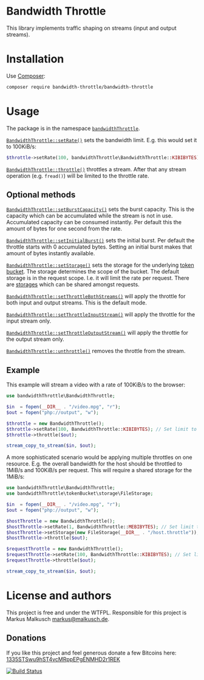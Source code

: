 # Bandwidth Throttle

This library implements traffic shaping on streams (input and output streams).

# Installation

Use [Composer](https://getcomposer.org/):

```sh
composer require bandwidth-throttle/bandwidth-throttle
```

# Usage

The package is in the namespace
[`bandwidthThrottle`](http://bandwidth-throttle.github.io/bandwidth-throttle/api/namespace-bandwidthThrottle.html).

[`BandwidthThrottle::setRate()`](http://bandwidth-throttle.github.io/bandwidth-throttle/api/class-bandwidthThrottle.BandwidthThrottle.html#_setRate)
sets the bandwidth limit. E.g. this would set it to 100KiB/s:
```php
$throttle->setRate(100, bandwidthThrottle\BandwidthThrottle::KIBIBYTES);
```

[`BandwidthThrottle::throttle()`](http://bandwidth-throttle.github.io/bandwidth-throttle/api/class-bandwidthThrottle.BandwidthThrottle.html#_throttle)
throttles a stream. After that any stream operation (e.g. `fread()`) will be
limited to the throttle rate.

## Optional methods

[`BandwidthThrottle::setBurstCapacity()`](http://bandwidth-throttle.github.io/bandwidth-throttle/api/class-bandwidthThrottle.BandwidthThrottle.html#_setBurstCapacity)
sets the burst capacity. This is the capacity which can be accumulated while
the stream is not in use. Accumulated capacity can be consumed instantly. Per
default this the amount of bytes for one second from the rate.

[`BandwidthThrottle::setInitialBurst()`](http://bandwidth-throttle.github.io/bandwidth-throttle/api/class-bandwidthThrottle.BandwidthThrottle.html#_setInitialBurst)
sets the initial burst. Per default the throttle starts with 0 accumulated
bytes. Setting an initial burst makes that amount of bytes instantly available.

[`BandwidthThrottle::setStorage()`](http://bandwidth-throttle.github.io/bandwidth-throttle/api/class-bandwidthThrottle.BandwidthThrottle.html#_setStorage)
sets the storage for the underlying [token bucket](https://github.com/bandwidth-throttle/token-bucket).
The storage determines the scope of the bucket. The default storage is in
the request scope. I.e. it will limit the rate per request. There are
[storages](http://bandwidth-throttle.github.io/token-bucket/api/class-bandwidthThrottle.tokenBucket.storage.Storage.html)
which can be shared amongst requests.

[`BandwidthThrottle::setThrottleBothStreams()`](http://bandwidth-throttle.github.io/bandwidth-throttle/api/class-bandwidthThrottle.BandwidthThrottle.html#_setThrottleBothStreams)
will apply the throttle for both input and output streams. This is the default
mode.

[`BandwidthThrottle::setThrottleInputStream()`](http://bandwidth-throttle.github.io/bandwidth-throttle/api/class-bandwidthThrottle.BandwidthThrottle.html#_setThrottleInputStream)
will apply the throttle for the input stream only.

[`BandwidthThrottle::setThrottleOutputStream()`](http://bandwidth-throttle.github.io/bandwidth-throttle/api/class-bandwidthThrottle.BandwidthThrottle.html#_setThrottleOutputStream)
will apply the throttle for the output stream only.

[`BandwidthThrottle::unthrottle()`](http://bandwidth-throttle.github.io/bandwidth-throttle/api/class-bandwidthThrottle.BandwidthThrottle.html#_unthrottle)
removes the throttle from the stream.

## Example

This example will stream a video with a rate of 100KiB/s to the browser:

```php
use bandwidthThrottle\BandwidthThrottle;

$in  = fopen(__DIR__ . "/video.mpg", "r");
$out = fopen("php://output", "w");

$throttle = new BandwidthThrottle();
$throttle->setRate(100, BandwidthThrottle::KIBIBYTES); // Set limit to 100KiB/s
$throttle->throttle($out);

stream_copy_to_stream($in, $out);
```

A more sophisticated scenario would be applying multiple throttles on one
resource. E.g. the overall bandwidth for the host should be throttled to 1MiB/s
and 100KiB/s per request. This will require a shared storage for the 1MiB/s:

```php
use bandwidthThrottle\BandwidthThrottle;
use bandwidthThrottle\tokenBucket\storage\FileStorage;

$in  = fopen(__DIR__ . "/video.mpg", "r");
$out = fopen("php://output", "w");

$hostThrottle = new BandwidthThrottle();
$hostThrottle->setRate(1, BandwidthThrottle::MEBIBYTES); // Set limit to 1MiB/s
$hostThrottle->setStorage(new FileStorage(__DIR__ . "/host.throttle"));
$hostThrottle->throttle($out);

$requestThrottle = new BandwidthThrottle();
$requestThrottle->setRate(100, BandwidthThrottle::KIBIBYTES); // Set limit to 100KiB/s
$requestThrottle->throttle($out);

stream_copy_to_stream($in, $out);
```

# License and authors

This project is free and under the WTFPL.
Responsible for this project is Markus Malkusch markus@malkusch.de.

## Donations

If you like this project and feel generous donate a few Bitcoins here:
[1335STSwu9hST4vcMRppEPgENMHD2r1REK](bitcoin:1335STSwu9hST4vcMRppEPgENMHD2r1REK)

[![Build Status](https://travis-ci.org/bandwidth-throttle/bandwidth-throttle.svg?branch=master)](https://travis-ci.org/bandwidth-throttle/bandwidth-throttle)
